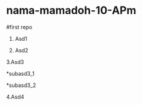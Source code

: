 # nama-mamadoh-10-APm
#first repo

1. Asd1

2. Asd2

3.Asd3

  *subasd3_1
  
  *subasd3_2
  
4.Asd4
